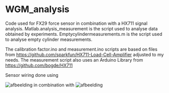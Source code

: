 # WGM_analysis
Code used for FX29 force sensor in combination with a HX711 signal analysis.
Matlab.analysis_measurement is the script used to analyse data obtained by experiments.
Emptycylindermeasurements.m is the script used to analyse empty cylinder measurements.

The calibration factor.ino and measurement.ino scripts are based on files from https://github.com/sparkfun/HX711-Load-Cell-Amplifier adjusted to my needs.
The measurement script also uses an Arduino Library from https://github.com/bogde/HX711


Sensor wiring done using

![afbeelding](https://user-images.githubusercontent.com/86842299/233704644-0c4485a1-62b6-446e-be6a-27b020ff1eb8.png)
in combination with
![afbeelding](https://user-images.githubusercontent.com/86842299/233705583-2846db87-6482-4d15-a2f8-6ccb201f83d1.png)
